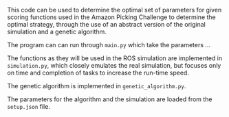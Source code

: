 This code can be used to determine the optimal set of 
parameters for given scoring functions used in the Amazon Picking
Challenge to determine the optimal strategy, through the use of an
abstract version of the original simulation and a genetic algorithm.

The program can can run through `main.py` which take the 
parameters ...

The functions as they will be used in the ROS simulation
are implemented in `simulation.py`, which closely
emulates the real simulation, but focuses only on time and completion
of tasks to increase the run-time speed.

The genetic algorithm is implemented in `genetic_algorithm.py`.

The parameters for the algorithm and the simulation are loaded
from the `setup.json` file.